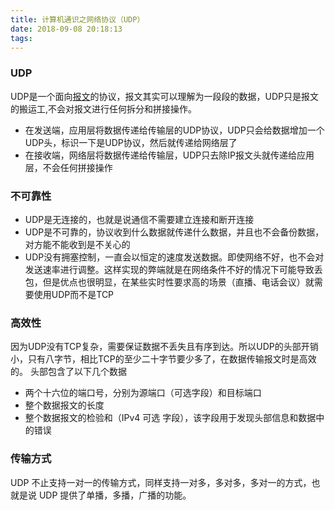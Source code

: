 ```yaml
---
title: 计算机通识之网络协议（UDP）
date: 2018-09-08 20:18:13
tags:
---
```


### UDP
UDP是一个面向[报文](https://wiki.mbalib.com/wiki/%E6%8A%A5%E6%96%87)的协议，报文其实可以理解为一段段的数据，UDP只是报文的搬运工,不会对报文进行任何拆分和拼接操作。
* 在发送端，应用层将数据传递给传输层的UDP协议，UDP只会给数据增加一个UDP头，标识一下是UDP协议，然后就传递给网络层了
* 在接收端，网络层将数据传递给传输层，UDP只去除IP报文头就传递给应用层，不会任何拼接操作

### 不可靠性
* UDP是无连接的，也就是说通信不需要建立连接和断开连接
* UDP是不可靠的，协议收到什么数据就传递什么数据，并且也不会备份数据，对方能不能收到是不关心的
* UDP没有拥塞控制，一直会以恒定的速度发送数据。即使网络不好，也不会对发送速率进行调整。这样实现的弊端就是在网络条件不好的情况下可能导致丢包，但是优点也很明显，在某些实时性要求高的场景（直播、电话会议）就需要使用UDP而不是TCP

### 高效性
因为UDP没有TCP复杂，需要保证数据不丢失且有序到达。所以UDP的头部开销小，只有八字节，相比TCP的至少二十字节要少多了，在数据传输报文时是高效的。
头部包含了以下几个数据
- 两个十六位的端口号，分别为源端口（可选字段）和目标端口
- 整个数据报文的长度
- 整个数据报文的检验和（IPv4 可选 字段），该字段用于发现头部信息和数据中的错误

### 传输方式
UDP 不止支持一对一的传输方式，同样支持一对多，多对多，多对一的方式，也就是说 UDP 提供了单播，多播，广播的功能。

